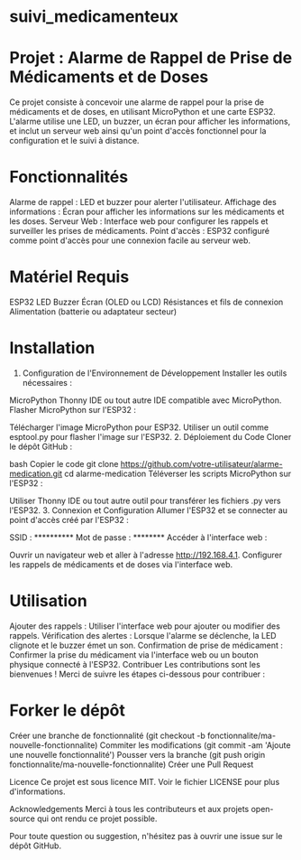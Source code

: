 # suivi_medicamenteux

# Projet : Alarme de Rappel de Prise de Médicaments et de Doses
Ce projet consiste à concevoir une alarme de rappel pour la prise de médicaments et de doses, en utilisant MicroPython et une carte ESP32. L'alarme utilise une LED, un buzzer, un écran pour afficher les informations, et inclut un serveur web ainsi qu'un point d'accès fonctionnel pour la configuration et le suivi à distance.

# Fonctionnalités
Alarme de rappel : LED et buzzer pour alerter l'utilisateur.
Affichage des informations : Écran pour afficher les informations sur les médicaments et les doses.
Serveur Web : Interface web pour configurer les rappels et surveiller les prises de médicaments.
Point d'accès : ESP32 configuré comme point d'accès pour une connexion facile au serveur web.
# Matériel Requis
ESP32
LED
Buzzer
Écran (OLED ou LCD)
Résistances et fils de connexion
Alimentation (batterie ou adaptateur secteur)
# Installation
1. Configuration de l'Environnement de Développement
Installer les outils nécessaires :

MicroPython
Thonny IDE ou tout autre IDE compatible avec MicroPython.
Flasher MicroPython sur l'ESP32 :

Télécharger l'image MicroPython pour ESP32.
Utiliser un outil comme esptool.py pour flasher l'image sur l'ESP32.
2. Déploiement du Code
Cloner le dépôt GitHub :

bash
Copier le code
git clone https://github.com/votre-utilisateur/alarme-medication.git
cd alarme-medication
Téléverser les scripts MicroPython sur l'ESP32 :

Utiliser Thonny IDE ou tout autre outil pour transférer les fichiers .py vers l'ESP32.
3. Connexion et Configuration
Allumer l'ESP32 et se connecter au point d'accès créé par l'ESP32 :

SSID : **********
Mot de passe : ********
Accéder à l'interface web :

Ouvrir un navigateur web et aller à l'adresse http://192.168.4.1.
Configurer les rappels de médicaments et de doses via l'interface web.

# Utilisation
Ajouter des rappels : Utiliser l'interface web pour ajouter ou modifier des rappels.
Vérification des alertes : Lorsque l'alarme se déclenche, la LED clignote et le buzzer émet un son.
Confirmation de prise de médicament : Confirmer la prise du médicament via l'interface web ou un bouton physique connecté à l'ESP32.
Contribuer
Les contributions sont les bienvenues ! Merci de suivre les étapes ci-dessous pour contribuer :

# Forker le dépôt
Créer une branche de fonctionnalité (git checkout -b fonctionnalite/ma-nouvelle-fonctionnalite)
Commiter les modifications (git commit -am 'Ajoute une nouvelle fonctionnalité')
Pousser vers la branche (git push origin fonctionnalite/ma-nouvelle-fonctionnalite)
Créer une Pull Request

Licence
Ce projet est sous licence MIT. Voir le fichier LICENSE pour plus d'informations.

Acknowledgements
Merci à tous les contributeurs et aux projets open-source qui ont rendu ce projet possible.

Pour toute question ou suggestion, n'hésitez pas à ouvrir une issue sur le dépôt GitHub.

